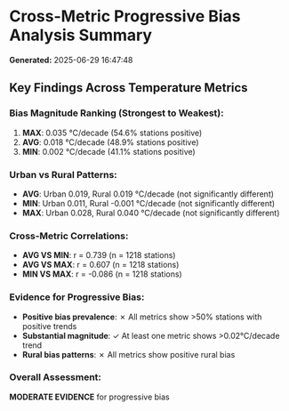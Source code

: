 # Cross-Metric Progressive Bias Analysis Summary

**Generated:** 2025-06-29 16:47:48

## Key Findings Across Temperature Metrics

### Bias Magnitude Ranking (Strongest to Weakest):
1. **MAX**: 0.035 °C/decade (54.6% stations positive)
2. **AVG**: 0.018 °C/decade (48.9% stations positive)
3. **MIN**: 0.002 °C/decade (41.1% stations positive)

### Urban vs Rural Patterns:
- **AVG**: Urban 0.019, Rural 0.019 °C/decade (not significantly different)
- **MIN**: Urban 0.011, Rural -0.001 °C/decade (not significantly different)
- **MAX**: Urban 0.028, Rural 0.040 °C/decade (not significantly different)

### Cross-Metric Correlations:
- **AVG VS MIN**: r = 0.739 (n = 1218 stations)
- **AVG VS MAX**: r = 0.607 (n = 1218 stations)
- **MIN VS MAX**: r = -0.086 (n = 1218 stations)

### Evidence for Progressive Bias:
- **Positive bias prevalence**: ✗ All metrics show >50% stations with positive trends
- **Substantial magnitude**: ✓ At least one metric shows >0.02°C/decade trend
- **Rural bias patterns**: ✗ All metrics show positive rural bias

### Overall Assessment:
**MODERATE EVIDENCE** for progressive bias